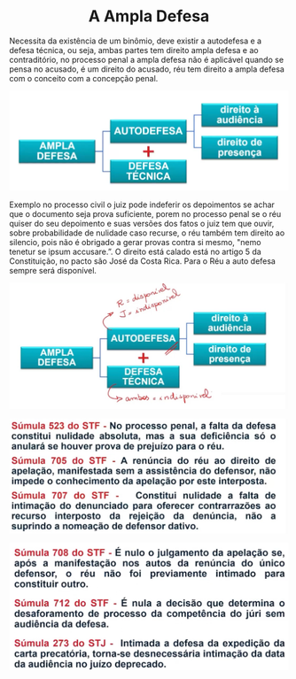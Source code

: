 # <center> A Ampla Defesa </center>

Necessita da existência de um binômio, deve existir a autodefesa e a defesa técnica, ou seja, ambas partes tem direito ampla defesa e ao contraditório, no processo penal a ampla defesa não é aplicável quando se pensa no acusado, é um direito do acusado, réu tem direito a ampla defesa com o conceito com a concepção penal. 

![fluxograma](img_autodefesa.png)

Exemplo no processo civil o juiz pode indeferir os depoimentos se achar que o documento seja prova suficiente, porem no processo penal se o réu quiser do seu depoimento e suas versões dos fatos o juiz tem que ouvir, sobre probabilidade de nulidade caso recurse, o réu também tem direito ao silencio, pois não é obrigado a gerar provas contra si mesmo, "nemo tenetur se ipsum accusare.”. 
O direito está calado está no artigo 5 da Constituição, no pacto são José da Costa Rica.
Para o Réu a auto defesa sempre será disponível.

![fluxograma](img2.jpg)

![fluxograma](img3.jpg)

![fluxograma](img4.jpg)